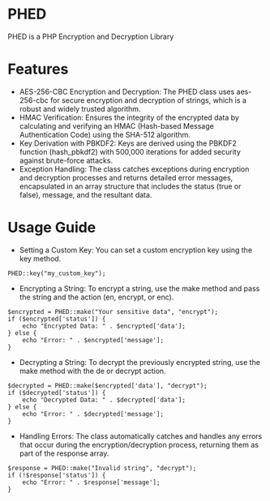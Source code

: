 # PHED
PHED is a PHP Encryption and Decryption Library

# Features
* AES-256-CBC Encryption and Decryption: The PHED class uses aes-256-cbc for secure encryption and decryption of strings, which is a robust and widely trusted algorithm.
* HMAC Verification: Ensures the integrity of the encrypted data by calculating and verifying an HMAC (Hash-based Message Authentication Code) using the SHA-512 algorithm.
* Key Derivation with PBKDF2: Keys are derived using the PBKDF2 function (hash_pbkdf2) with 500,000 iterations for added security against brute-force attacks.
* Exception Handling: The class catches exceptions during encryption and decryption processes and returns detailed error messages, encapsulated in an array structure that includes the status (true or false), message, and the resultant data.

# Usage Guide
* Setting a Custom Key:
You can set a custom encryption key using the key method.
```
PHED::key("my_custom_key");
```

* Encrypting a String:
To encrypt a string, use the make method and pass the string and the action (en, encrypt, or enc).
```
$encrypted = PHED::make("Your sensitive data", "encrypt");
if ($encrypted['status']) {
    echo "Encrypted Data: " . $encrypted['data'];
} else {
    echo "Error: " . $encrypted['message'];
}
```

* Decrypting a String:
To decrypt the previously encrypted string, use the make method with the de or decrypt action.
```
$decrypted = PHED::make($encrypted['data'], "decrypt");
if ($decrypted['status']) {
    echo "Decrypted Data: " . $decrypted['data'];
} else {
    echo "Error: " . $decrypted['message'];
}
```

* Handling Errors:
The class automatically catches and handles any errors that occur during the encryption/decryption process, returning them as part of the response array.
```
$response = PHED::make("Invalid string", "decrypt");
if (!$response['status']) {
    echo "Error: " . $response['message'];
}
```
